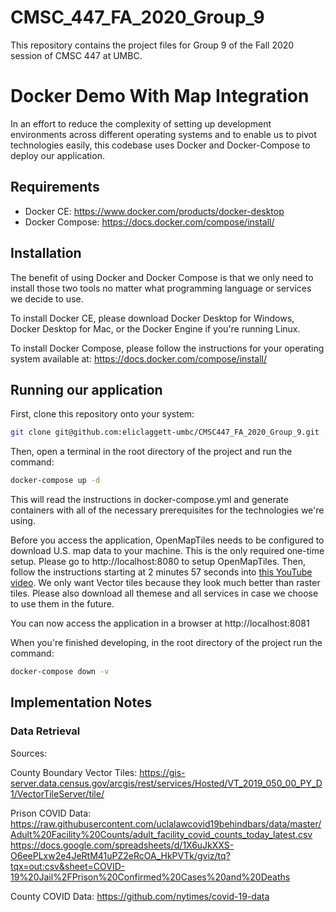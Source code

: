 # CMSC_447_FA_2020_Group_9 

This repository contains the project files for Group 9 of the Fall 2020 session of CMSC 447 at UMBC.

# Docker Demo With Map Integration

In an effort to reduce the complexity of setting up development environments across different operating systems and to enable us to pivot technologies easily, this codebase uses Docker and Docker-Compose to deploy our application.

## Requirements

 - Docker CE: https://www.docker.com/products/docker-desktop
 - Docker Compose: https://docs.docker.com/compose/install/

## Installation

The benefit of using Docker and Docker Compose is that we only need to install those two tools no matter what programming language or services we decide to use.

To install Docker CE, please download Docker Desktop for Windows, Docker Desktop for Mac, or the Docker Engine if you're running Linux.

To install Docker Compose, please follow the instructions for your operating system available at: https://docs.docker.com/compose/install/

## Running our application

First, clone this repository onto your system:
```bash
git clone git@github.com:eliclaggett-umbc/CMSC447_FA_2020_Group_9.git .
```
Then, open a terminal in the root directory of the project and run the command:
```bash
docker-compose up -d
```
This will read the instructions in docker-compose.yml and generate containers with all of the necessary prerequisites for the technologies we're using.

Before you access the application, OpenMapTiles needs to be configured to download U.S. map data to your machine. This is the only required one-time setup.
Please go to http://localhost:8080 to setup OpenMapTiles. Then, follow the instructions starting at 2 minutes 57 seconds into [this YouTube video](https://www.youtube.com/watch?time_continue=177&v=GXVSusPx4f4&feature=emb_logo). We only want Vector tiles because they look much better than raster tiles. Please also download all themese and all services in case we choose to use them in the future.

You can now access the application in a browser at http://localhost:8081


When you're finished developing, in the root directory of the project run the command:
```bash
docker-compose down -v
```

## Implementation Notes

### Data Retrieval

Sources:

County Boundary Vector Tiles: https://gis-server.data.census.gov/arcgis/rest/services/Hosted/VT_2019_050_00_PY_D1/VectorTileServer/tile/

Prison COVID Data: 
https://raw.githubusercontent.com/uclalawcovid19behindbars/data/master/Adult%20Facility%20Counts/adult_facility_covid_counts_today_latest.csv
https://docs.google.com/spreadsheets/d/1X6uJkXXS-O6eePLxw2e4JeRtM41uPZ2eRcOA_HkPVTk/gviz/tq?tqx=out:csv&sheet=COVID-19%20Jail%2FPrison%20Confirmed%20Cases%20and%20Deaths

County COVID Data: https://github.com/nytimes/covid-19-data